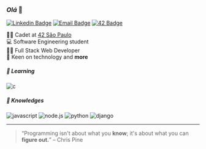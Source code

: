 ### *Olá* 👋

[![Linkedin Badge](https://img.shields.io/badge/-LinkedIn-072f5f?style=flat-square&logo=Linkedin&logoColor=white)](https://www.linkedin.com/in/denisgodoy/)
[![Email Badge](https://img.shields.io/badge/-Email-072f5f?style=flat-square&logo=Gmail&logoColor=white)](mailto:godoydenis@outlook.com.br)
[![42 Badge](https://img.shields.io/badge/-degabrie-072f5f?style=flat-square&logo=42&logoColor=white)](https://profile.intra.42.fr/users/degabrie)

👨‍🚀 Cadet at [42 São Paulo](http://42sp.org.br)  
💻 Software Engineering student  
👨‍💻 Full Stack Web Developer  
💭 Keen on technology and **more**

##### :beginner: Learning

![c](https://img.shields.io/badge/C-grey?style=flat-square&logo=C&logoColor=white)

##### :rocket: Knowledges 
![javascript](https://img.shields.io/badge/JavaScript-f7df1e?style=flat-square&logo=Javascript&logoColor=black)
![node.js](https://img.shields.io/badge/Node.js-3C873A?style=flat-square&logo=Node.js&logoColor=white)
![python](https://img.shields.io/badge/Python-306998?style=flat-square&logo=Python&logoColor=white)
![django](https://img.shields.io/badge/Django-092e20?style=flat-square&logo=Django&logoColor=white)

 ***

> “Programming isn't about what you **know**; it's about what you can **figure out.**” – Chris Pine
